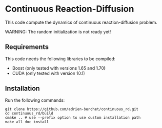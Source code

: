 # Continuous Reaction-Diffusion

This code compute the dynamics of continuous reaction-diffusion problem.

WARNING: The random initialization is not ready yet!


## Requirements

This code needs the following libraries to be compiled:

* Boost (only tested with versions 1.65 and 1.70)
* CUDA (only tested with version 10.1)


## Installation

Run the following commands:

    git clone https://github.com/adrien-berchet/continuous_rd.git
    cd continuous_rd/build
    cmake .. # use --prefix option to use custom installation path
    make all doc install

